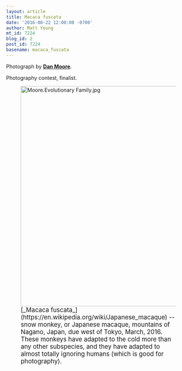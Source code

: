 ```yaml
---
layout: article
title: Macaca fuscata
date: '2016-08-22 12:00:00 -0700'
author: Matt Young
mt_id: 7224
blog_id: 2
post_id: 7224
basename: macaca_fuscata
---
```

Photograph by [**Dan Moore**](www.pbase.com/mooremedia).

Photography contest, finalist.


<figure>
<img src="/PT/uploads/2016/Moore.Evolutionary%20Family.jpg" alt="Moore.Evolutionary Family.jpg" width="600" height="600" />
<figcaption markdown="span">
<big>[_Macaca fuscata_](https://en.wikipedia.org/wiki/Japanese_macaque) -- snow monkey, or Japanese macaque, mountains of Nagano, Japan, due west of Tokyo, March, 2016. These monkeys have adapted to the cold more than any other subspecies, and they have adapted to almost totally ignoring humans (which is good for photography).</big>

</figcaption>
</figure>
